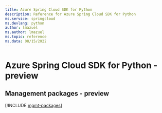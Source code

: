 ```yaml
---
title: Azure Spring Cloud SDK for Python
description: Reference for Azure Spring Cloud SDK for Python
ms.service: springcloud
ms.devlang: python
author: lmazuel
ms.author: lmazuel
ms.topic: reference
ms.data: 08/15/2022
---
```

# Azure Spring Cloud SDK for Python - preview

## Management packages - preview
[!INCLUDE [mgmt-packages](spring-cloud-mgmt-index.md)]
